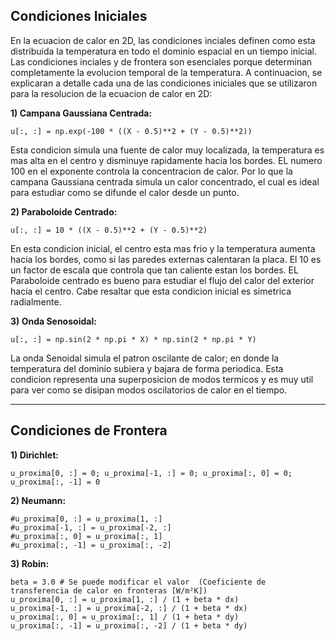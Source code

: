 ## Condiciones Iniciales
En la ecuacion de calor en 2D, las condiciones inciales definen como esta distribuida la temperatura en todo el dominio espacial en un tiempo inicial. Las condiciones inciales y de frontera son esenciales porque determinan completamente la evolucion temporal de la temperatura. 
A continuacion, se explicaran a detalle cada una de las condiciones iniciales que se utilizaron para la resolucion de la ecuacion de calor en 2D: 

**1) Campana Gaussiana Centrada:**

    u[:, :] = np.exp(-100 * ((X - 0.5)**2 + (Y - 0.5)**2)) 

Esta condicion simula una fuente de calor muy localizada, la temperatura es mas alta en el centro y disminuye rapidamente hacia los bordes. EL numero 100 en el exponente controla la concentracion de calor. Por lo que la campana Gaussiana centrada simula un calor concentrado, el cual es ideal para estudiar como se difunde el calor desde un punto. 

**2) Paraboloide Centrado:**

    u[:, :] = 10 * ((X - 0.5)**2 + (Y - 0.5)**2)

En esta condicion inicial, el centro esta mas frio y la temperatura aumenta hacia los bordes, como si las paredes externas calentaran la placa. El 10 es un factor de escala que controla que tan caliente estan los bordes. EL Paraboloide centrado es bueno para estudiar el flujo del calor del exterior hacia el centro. Cabe resaltar que esta condicion inicial es simetrica radialmente. 

**3) Onda Senosoidal:**

    u[:, :] = np.sin(2 * np.pi * X) * np.sin(2 * np.pi * Y)

La onda Senoidal simula el patron oscilante de calor; en donde la temperatura del dominio subiera y bajara de forma periodica. Esta condicion representa una superposicion de modos termicos y es muy util para ver como se disipan modos oscilatorios de calor en el tiempo. 
    
----------------------------------------------------------------------------------------------------------------------

## Condiciones de Frontera 

**1) Dirichlet:**

    u_proxima[0, :] = 0; u_proxima[-1, :] = 0; u_proxima[:, 0] = 0; u_proxima[:, -1] = 0
   


**2) Neumann:**
 
    #u_proxima[0, :] = u_proxima[1, :]
    #u_proxima[-1, :] = u_proxima[-2, :]
    #u_proxima[:, 0] = u_proxima[:, 1]
    #u_proxima[:, -1] = u_proxima[:, -2]



**3) Robin:**

    beta = 3.0 # Se puede modificar el valor  (Coeficiente de transferencia de calor en fronteras [W/m²K])
    u_proxima[0, :] = u_proxima[1, :] / (1 + beta * dx)
    u_proxima[-1, :] = u_proxima[-2, :] / (1 + beta * dx)
    u_proxima[:, 0] = u_proxima[:, 1] / (1 + beta * dy)
    u_proxima[:, -1] = u_proxima[:, -2] / (1 + beta * dy)

